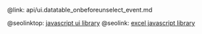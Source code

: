 @link: api/ui.datatable_onbeforeunselect_event.md

@seolinktop: [javascript ui library](https://webix.com)
@seolink: [excel javascript library](https://webix.com/widget/excel_viewer/)